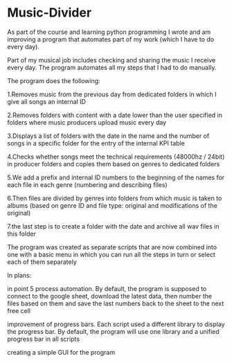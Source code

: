 # Music-Divider
As part of the course and learning python programming I wrote and am improving a program that automates part of my work (which I have to do every day).

Part of my musical job includes checking and sharing the music I receive every day. The program automates all my steps that I had to do manually.

The program does the following:

1.Removes music from the previous day from dedicated folders in which I give all songs an internal ID

2.Removes folders with content with a date lower than the user specified in folders where music producers upload music every day

3.Displays a list of folders with the date in the name and the number of songs in a specific folder for the entry of the internal KPI table

4.Checks whether songs meet the technical requirements (48000hz / 24bit) in producer folders and copies them based on genres to dedicated folders

5.We add a prefix and internal ID numbers to the beginning of the names for each file in each genre (numbering and describing files)

6.Then files are divided by genres into folders from which music is taken to albums (based on genre ID and file type: original and modifications of the original)

7.the last step is to create a folder with the date and archive all wav files in this folder

The program was created as separate scripts that are now combined into one with a basic menu in which you can run all the steps in turn or select each of them separately

In plans:

in point 5 process automation. By default, the program is supposed to connect to the google sheet, download the latest data, then number the files based on them and save the last numbers back to the sheet to the next free cell

improvement of progress bars. Each script used a different library to display the progress bar. By default, the program will use one library and a unified progress bar in all scripts

creating a simple GUI for the program
